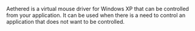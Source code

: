 Aethered is a virtual mouse driver for Windows XP that can be controlled from your application. It can be used when there is a need to control an application that does not want to be controlled.